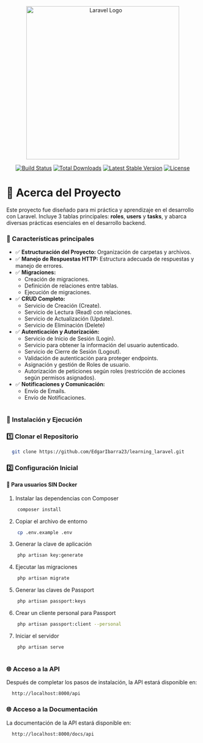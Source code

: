 <p align="center"><a href="https://laravel.com" target="_blank"><img src="https://raw.githubusercontent.com/laravel/art/master/logo-lockup/5%20SVG/2%20CMYK/1%20Full%20Color/laravel-logolockup-cmyk-red.svg" width="400" alt="Laravel Logo"></a></p>

<p align="center">
<a href="https://github.com/laravel/framework/actions"><img src="https://github.com/laravel/framework/workflows/tests/badge.svg" alt="Build Status"></a>
<a href="https://packagist.org/packages/laravel/framework"><img src="https://img.shields.io/packagist/dt/laravel/framework" alt="Total Downloads"></a>
<a href="https://packagist.org/packages/laravel/framework"><img src="https://img.shields.io/packagist/v/laravel/framework" alt="Latest Stable Version"></a>
<a href="https://packagist.org/packages/laravel/framework"><img src="https://img.shields.io/packagist/l/laravel/framework" alt="License"></a>
</p>

# 📌 Acerca del Proyecto

Este proyecto fue diseñado para mi práctica y aprendizaje en el desarrollo con Laravel. Incluye 3 tablas principales: **roles**, **users** y **tasks**, y abarca diversas prácticas esenciales en el desarrollo backend.

### 🔹 Características principales
- ✅ **Estructuración del Proyecto:** Organización de carpetas y archivos.
- ✅ **Manejo de Respuestas HTTP:** Estructura adecuada de respuestas y manejo de errores.
- ✅ **Migraciones:**
  - Creación de migraciones.
  - Definición de relaciones entre tablas.
  - Ejecución de migraciones.
- ✅ **CRUD Completo:**
  - Servicio de Creación (Create).
  - Servicio de Lectura (Read) con relaciones.
  - Servicio de Actualización (Update).
  - Servicio de Eliminación (Delete)
- ✅ **Autenticación y Autorización:**
  - Servicio de Inicio de Sesión (Login).
  - Servicio para obtener la información del usuario autenticado.
  - Servicio de Cierre de Sesión (Logout).
  - Validación de autenticación para proteger endpoints.
  - Asignación y gestión de Roles de usuario.
  - Autorización de peticiones según roles (restricción de acciones según permisos asignados).
- ✅ **Notificaciones y Comunicación:**
  - Envío de Emails.
  - Envío de Notificaciones.

#

### 🚀 Instalación y Ejecución

### 1️⃣ Clonar el Repositorio

```bash
  git clone https://github.com/EdgarIbarra23/learning_laravel.git
```

### 2️⃣ Configuración Inicial

#### 🔹 Para usuarios SIN Docker

1. Instalar las dependencias con Composer

```bash
    composer install
```

2. Copiar el archivo de entorno

```bash
    cp .env.example .env
```

3. Generar la clave de aplicación

```bash
    php artisan key:generate
```

4. Ejecutar las migraciones

```bash
    php artisan migrate
```

5. Generar las claves de Passport

```bash
    php artisan passport:keys
```

6. Crear un cliente personal para Passport

```bash
    php artisan passport:client --personal
```

7. Iniciar el servidor

```bash
    php artisan serve
```

#

### 🌐 Acceso a la API

Después de completar los pasos de instalación, la API estará disponible en:

```bash
  http://localhost:8000/api
```

### 🌐 Acceso a la Documentación

La documentación de la API estará disponible en:

```bash
  http://localhost:8000/docs/api
```